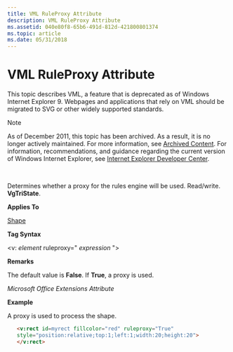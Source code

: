 ```yaml
---
title: VML RuleProxy Attribute
description: VML RuleProxy Attribute
ms.assetid: 040e80f8-65b6-491d-812d-421800801374
ms.topic: article
ms.date: 05/31/2018
---
```


# VML RuleProxy Attribute

This topic describes VML, a feature that is deprecated as of Windows Internet Explorer 9. Webpages and applications that rely on VML should be migrated to SVG or other widely supported standards.

> [!Note]  
> As of December 2011, this topic has been archived. As a result, it is no longer actively maintained. For more information, see [Archived Content](https://docs.microsoft.com/previous-versions/windows/internet-explorer/ie-developer/). For information, recommendations, and guidance regarding the current version of Windows Internet Explorer, see [Internet Explorer Developer Center](https://msdn.microsoft.com/ie/).

 

Determines whether a proxy for the rules engine will be used. Read/write. **VgTriState**.

**Applies To**

[Shape](shape-element--vml.md)

**Tag Syntax**

<v: *element* ruleproxy=" *expression* ">

**Remarks**

The default value is **False**. If **True**, a proxy is used.

*Microsoft Office Extensions Attribute*

**Example**

A proxy is used to process the shape.


```HTML
   <v:rect id=myrect fillcolor="red" ruleproxy="True"
   style="position:relative;top:1;left:1;width:20;height:20">
   </v:rect>
```



 

 




